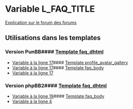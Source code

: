 # Variable L_FAQ_TITLE
[Explication sur le forum des forums](http://forum.forumactif.com/t294113-listing-des-variables#L_FAQ_TITLE)
## Utilisations dans les templates
### Version PunBB#### [Template faq_dhtml](punbb/faq_dhtml.md)
* [Variable à la ligne 17](../punbb/faq_dhtml.tpl#L17)#### [Template profile_avatar_gallery](punbb/profile_avatar_gallery.md)
* [Variable à la ligne 17](../punbb/profile_avatar_gallery.tpl#L17)#### [Template faq_body](punbb/faq_body.md)
* [Variable à la ligne 17](../punbb/faq_body.tpl#L17)
### Version phpBB2#### [Template faq_dhtml](subsilver/faq_dhtml.md)
* [Variable à la ligne 19](../subsilver/faq_dhtml.tpl#L19)#### [Template faq_body](subsilver/faq_body.md)
* [Variable à la ligne 4](../subsilver/faq_body.tpl#L4)